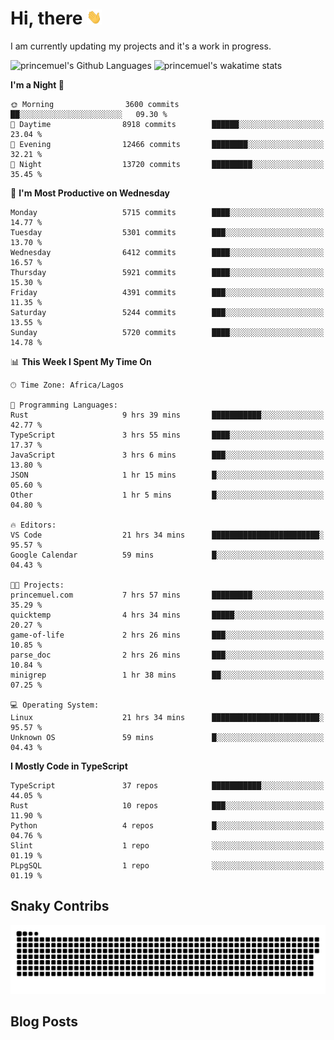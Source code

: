 # Hi, there <img src='/assets/wave.gif' alt='Just saying hello' width='24' height='24' />

<!--
**princemuel/princemuel** is a ✨ _special_ ✨ repository because its `README.md` (this file) appears on your GitHub profile.

Here are some ideas to get you started:

- 🔭 I’m currently working on ...
- 🌱 I’m currently learning ...
- 👯 I’m looking to collaborate on ...
- 🤔 I’m looking for help with ...
- 💬 Ask me about ...
- 📫 How to reach me: ...
- 😄 Pronouns: ...
- ⚡ Fun fact: ...
-->

I am currently updating my projects and it's a work in progress.

![princemuel's Github Languages](https://github-readme-stats.vercel.app/api/top-langs/?username=princemuel&text_color=586069&layout=compact&hide_border=true&title_color=0366d6&count_private=true&include_all_commits=true&theme=tokyonight&show_icons=true)
![princemuel's wakatime stats](https://github-readme-stats.vercel.app/api/wakatime?username=princemuel&text_color=586069&layout=compact&hide_border=true&title_color=0366d6&count_private=true&include_all_commits=true&theme=tokyonight&show_icons=true)

<!--START_SECTION:waka-->
**I'm a Night 🦉** 

```text
🌞 Morning                3600 commits        ██░░░░░░░░░░░░░░░░░░░░░░░   09.30 % 
🌆 Daytime                8918 commits        ██████░░░░░░░░░░░░░░░░░░░   23.04 % 
🌃 Evening                12466 commits       ████████░░░░░░░░░░░░░░░░░   32.21 % 
🌙 Night                  13720 commits       █████████░░░░░░░░░░░░░░░░   35.45 % 
```
📅 **I'm Most Productive on Wednesday** 

```text
Monday                   5715 commits        ████░░░░░░░░░░░░░░░░░░░░░   14.77 % 
Tuesday                  5301 commits        ███░░░░░░░░░░░░░░░░░░░░░░   13.70 % 
Wednesday                6412 commits        ████░░░░░░░░░░░░░░░░░░░░░   16.57 % 
Thursday                 5921 commits        ████░░░░░░░░░░░░░░░░░░░░░   15.30 % 
Friday                   4391 commits        ███░░░░░░░░░░░░░░░░░░░░░░   11.35 % 
Saturday                 5244 commits        ███░░░░░░░░░░░░░░░░░░░░░░   13.55 % 
Sunday                   5720 commits        ████░░░░░░░░░░░░░░░░░░░░░   14.78 % 
```


📊 **This Week I Spent My Time On** 

```text
🕑︎ Time Zone: Africa/Lagos

💬 Programming Languages: 
Rust                     9 hrs 39 mins       ███████████░░░░░░░░░░░░░░   42.77 % 
TypeScript               3 hrs 55 mins       ████░░░░░░░░░░░░░░░░░░░░░   17.37 % 
JavaScript               3 hrs 6 mins        ███░░░░░░░░░░░░░░░░░░░░░░   13.80 % 
JSON                     1 hr 15 mins        █░░░░░░░░░░░░░░░░░░░░░░░░   05.60 % 
Other                    1 hr 5 mins         █░░░░░░░░░░░░░░░░░░░░░░░░   04.80 % 

🔥 Editors: 
VS Code                  21 hrs 34 mins      ████████████████████████░   95.57 % 
Google Calendar          59 mins             █░░░░░░░░░░░░░░░░░░░░░░░░   04.43 % 

🐱‍💻 Projects: 
princemuel.com           7 hrs 57 mins       █████████░░░░░░░░░░░░░░░░   35.29 % 
quicktemp                4 hrs 34 mins       █████░░░░░░░░░░░░░░░░░░░░   20.27 % 
game-of-life             2 hrs 26 mins       ███░░░░░░░░░░░░░░░░░░░░░░   10.85 % 
parse_doc                2 hrs 26 mins       ███░░░░░░░░░░░░░░░░░░░░░░   10.84 % 
minigrep                 1 hr 38 mins        ██░░░░░░░░░░░░░░░░░░░░░░░   07.25 % 

💻 Operating System: 
Linux                    21 hrs 34 mins      ████████████████████████░   95.57 % 
Unknown OS               59 mins             █░░░░░░░░░░░░░░░░░░░░░░░░   04.43 % 
```

**I Mostly Code in TypeScript** 

```text
TypeScript               37 repos            ███████████░░░░░░░░░░░░░░   44.05 % 
Rust                     10 repos            ███░░░░░░░░░░░░░░░░░░░░░░   11.90 % 
Python                   4 repos             █░░░░░░░░░░░░░░░░░░░░░░░░   04.76 % 
Slint                    1 repo              ░░░░░░░░░░░░░░░░░░░░░░░░░   01.19 % 
PLpgSQL                  1 repo              ░░░░░░░░░░░░░░░░░░░░░░░░░   01.19 % 
```




<!--END_SECTION:waka-->

## Snaky Contribs

<img src='/assets/github-snake-dark.svg' alt='Snaky Contributions' />

## Blog Posts

<!-- BLOG-POST-LIST:START -->
<!-- BLOG-POST-LIST:END -->

